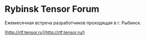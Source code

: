 # Rybinsk Tensor Forum

Ежемесячная встреча разработчиков проходящая в г. Рыбинск.

[http://rtf.tensor.ru](http://rtf.tensor.ru/)
